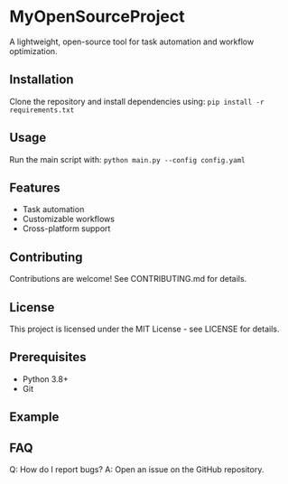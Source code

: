 # MyOpenSourceProject
A lightweight, open-source tool for task automation and workflow optimization.
## Installation
Clone the repository and install dependencies using: `pip install -r requirements.txt`
## Usage
Run the main script with: `python main.py --config config.yaml`
## Features
- Task automation
- Customizable workflows
- Cross-platform support
## Contributing
Contributions are welcome! See CONTRIBUTING.md for details.
## License
This project is licensed under the MIT License - see LICENSE for details.
## Prerequisites
- Python 3.8+
- Git
## Example

## FAQ
Q: How do I report bugs?
A: Open an issue on the GitHub repository.
